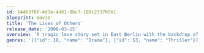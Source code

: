 ```yaml
---
id: 14463f8f-4d3a-4d61-8bc7-189c2337b5b1
blueprint: movie
title: 'The Lives of Others'
release_date: '2006-03-15'
overview: 'A tragic love story set in East Berlin with the backdrop of an undercover Stasi controlled culture. Stasi captain Wieler is ordered to follow author Dreyman and plunges deeper and deeper into his life until he reaches the threshold of doubting the system.'
genres: '[{"id": 18, "name": "Drama"}, {"id": 53, "name": "Thriller"}]'
---
```

